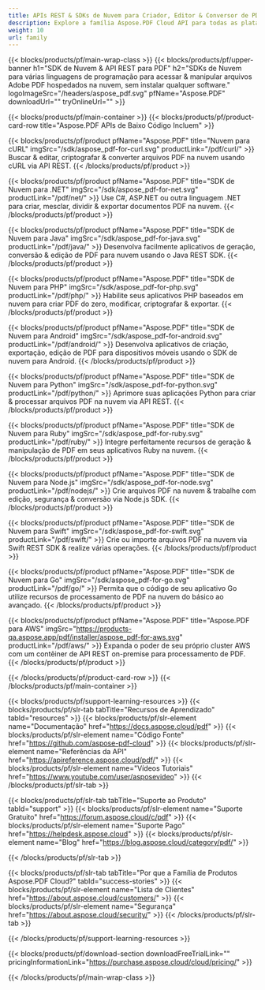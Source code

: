 ```yaml
---
title: APIs REST & SDKs de Nuvem para Criador, Editor & Conversor de PDF
description: Explore a família Aspose.PDF Cloud API para todas as plataformas - Android, Java, Swift e mais. Processamento de PDF unificado na nuvem.
weight: 10
url: family
---
```


{{< blocks/products/pf/main-wrap-class >}}
{{< blocks/products/pf/upper-banner h1="SDK de Nuvem & API REST para PDF" h2="SDKs de Nuvem para várias linguagens de programação para acessar & manipular arquivos Adobe PDF hospedados na nuvem, sem instalar qualquer software." logoImageSrc="/headers/aspose_pdf.svg" pfName="Aspose.PDF" downloadUrl="" tryOnlineUrl="" >}}

{{< blocks/products/pf/main-container >}}
{{< blocks/products/pf/product-card-row title="Aspose.PDF APIs de Baixo Código Incluem" >}}

{{< blocks/products/pf/product pfName="Aspose.PDF" title="Nuvem para cURL" imgSrc="/sdk/aspose_pdf-for-curl.svg" productLink="/pdf/curl/" >}}
Buscar & editar, criptografar & converter arquivos PDF na nuvem usando cURL via API REST.
{{< /blocks/products/pf/product >}}

{{< blocks/products/pf/product pfName="Aspose.PDF" title="SDK de Nuvem para .NET" imgSrc="/sdk/aspose_pdf-for-net.svg" productLink="/pdf/net/" >}}
Use C#, ASP.NET ou outra linguagem .NET para criar, mesclar, dividir & exportar documentos PDF na nuvem.
{{< /blocks/products/pf/product >}}

{{< blocks/products/pf/product pfName="Aspose.PDF" title="SDK de Nuvem para Java" imgSrc="/sdk/aspose_pdf-for-java.svg" productLink="/pdf/java/" >}}
Desenvolva facilmente aplicativos de geração, conversão & edição de PDF para nuvem usando o Java REST SDK.
{{< /blocks/products/pf/product >}}

{{< blocks/products/pf/product pfName="Aspose.PDF" title="SDK de Nuvem para PHP" imgSrc="/sdk/aspose_pdf-for-php.svg" productLink="/pdf/php/" >}}
Habilite seus aplicativos PHP baseados em nuvem para criar PDF do zero, modificar, criptografar & exportar.
{{< /blocks/products/pf/product >}}

{{< blocks/products/pf/product pfName="Aspose.PDF" title="SDK de Nuvem para Android" imgSrc="/sdk/aspose_pdf-for-android.svg" productLink="/pdf/android/" >}}
Desenvolva aplicativos de criação, exportação, edição de PDF para dispositivos móveis usando o SDK de nuvem para Android.
{{< /blocks/products/pf/product >}}

{{< blocks/products/pf/product pfName="Aspose.PDF" title="SDK de Nuvem para Python" imgSrc="/sdk/aspose_pdf-for-python.svg" productLink="/pdf/python/" >}}
Aprimore suas aplicações Python para criar & processar arquivos PDF na nuvem via API REST.
{{< /blocks/products/pf/product >}}

{{< blocks/products/pf/product pfName="Aspose.PDF" title="SDK de Nuvem para Ruby" imgSrc="/sdk/aspose_pdf-for-ruby.svg" productLink="/pdf/ruby/" >}}
Integre perfeitamente recursos de geração & manipulação de PDF em seus aplicativos Ruby na nuvem.
{{< /blocks/products/pf/product >}}

{{< blocks/products/pf/product pfName="Aspose.PDF" title="SDK de Nuvem para Node.js" imgSrc="/sdk/aspose_pdf-for-node.svg" productLink="/pdf/nodejs/" >}}
Crie arquivos PDF na nuvem & trabalhe com edição, segurança & conversão via Node.js SDK.
{{< /blocks/products/pf/product >}}

{{< blocks/products/pf/product pfName="Aspose.PDF" title="SDK de Nuvem para Swift" imgSrc="/sdk/aspose_pdf-for-swift.svg" productLink="/pdf/swift/" >}}
Crie ou importe arquivos PDF na nuvem via Swift REST SDK & realize várias operações.
{{< /blocks/products/pf/product >}}

{{< blocks/products/pf/product pfName="Aspose.PDF" title="SDK de Nuvem para Go" imgSrc="/sdk/aspose_pdf-for-go.svg" productLink="/pdf/go/" >}}
Permita que o código de seu aplicativo Go utilize recursos de processamento de PDF na nuvem do básico ao avançado.
{{< /blocks/products/pf/product >}}

{{< blocks/products/pf/product pfName="Aspose.PDF" title="Aspose.PDF para AWS" imgSrc="https://products-qa.aspose.app/pdf/installer/aspose_pdf-for-aws.svg" productLink="/pdf/aws/" >}}
Expanda o poder de seu próprio cluster AWS com um contêiner de API REST on-premise para processamento de PDF.
{{< /blocks/products/pf/product >}}

{{< /blocks/products/pf/product-card-row >}}
{{< /blocks/products/pf/main-container >}}

{{< blocks/products/pf/support-learning-resources >}}
{{< blocks/products/pf/slr-tab tabTitle="Recursos de Aprendizado" tabId="resources" >}}
{{< blocks/products/pf/slr-element name="Documentação" href="https://docs.aspose.cloud/pdf" >}}
{{< blocks/products/pf/slr-element name="Código Fonte" href="https://github.com/aspose-pdf-cloud" >}}
{{< blocks/products/pf/slr-element name="Referências da API" href="https://apireference.aspose.cloud/pdf/" >}}
{{< blocks/products/pf/slr-element name="Vídeos Tutoriais" href="https://www.youtube.com/user/asposevideo" >}}
{{< /blocks/products/pf/slr-tab >}}

{{< blocks/products/pf/slr-tab tabTitle="Suporte ao Produto" tabId="support" >}}
{{< blocks/products/pf/slr-element name="Suporte Gratuito" href="https://forum.aspose.cloud/c/pdf" >}}
{{< blocks/products/pf/slr-element name="Suporte Pago" href="https://helpdesk.aspose.cloud" >}}
{{< blocks/products/pf/slr-element name="Blog" href="https://blog.aspose.cloud/category/pdf/" >}}

{{< /blocks/products/pf/slr-tab >}}

{{< blocks/products/pf/slr-tab tabTitle="Por que a Família de Produtos Aspose.PDF Cloud?" tabId="success-stories" >}}
{{< blocks/products/pf/slr-element name="Lista de Clientes" href="https://about.aspose.cloud/customers/" >}}
{{< blocks/products/pf/slr-element name="Segurança" href="https://about.aspose.cloud/security/" >}}
{{< /blocks/products/pf/slr-tab >}}

{{< /blocks/products/pf/support-learning-resources >}}

{{< blocks/products/pf/download-section downloadFreeTrialLink="" pricingInformationLink="https://purchase.aspose.cloud/cloud/pricing/" >}}

{{< /blocks/products/pf/main-wrap-class >}}

